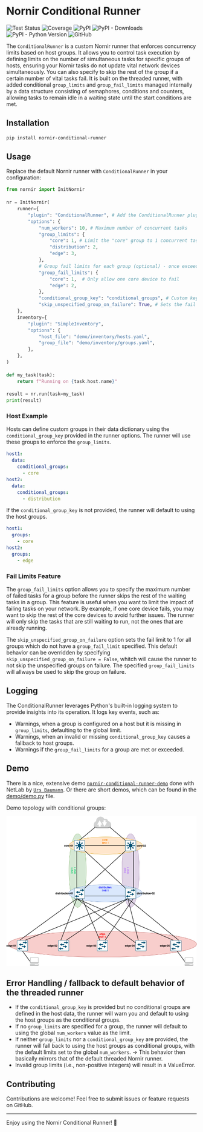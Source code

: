 # Nornir Conditional Runner

![Test Status](https://img.shields.io/github/actions/workflow/status/InfrastructureAsCode-ch/nornir_conditional_runner/main.yaml?label=Tests&style=flat-square)
![Coverage](https://img.shields.io/endpoint?url=https://InfrastructureAsCode-ch.github.io/nornir_conditional_runner/coverage-badge.json)
![PyPI](https://img.shields.io/pypi/v/nornir-conditional-runner?style=flat-square)
![PyPI - Downloads](https://img.shields.io/pypi/dm/nornir-conditional-runner?style=flat-square)
![PyPI - Python Version](https://img.shields.io/pypi/pyversions/nornir-conditional-runner?style=flat-square)
![GitHub](https://img.shields.io/github/license/InfrastructureAsCode-ch/nornir_conditional_runner?style=flat-square)



The `ConditionalRunner` is a custom Nornir runner that enforces concurrency limits based on host groups. It allows you to control task execution by defining limits on the number of simultaneous tasks for specific groups of hosts, ensuring your Nornir tasks do not update vital network devices simultaneously. You can also specify to skip the rest of the group if a certain number of vital tasks fail. It is built on the threaded runner, with added conditional `group_limits` and `group_fail_limits` managed internally by a data structure consisting of semaphores, conditions and counters, allowing tasks to remain idle in a waiting state until the start conditions are met.

## Installation

```bash
pip install nornir-conditional-runner
```

## Usage

Replace the default Nornir runner with `ConditionalRunner` in your configuration:

```python
from nornir import InitNornir

nr = InitNornir(
    runner={
        "plugin": "ConditionalRunner", # Add the ConditionalRunner plugin to your nornir config / config.yaml
        "options": {
            "num_workers": 10, # Maximum number of concurrent tasks
            "group_limits": {
                "core": 1, # Limit the "core" group to 1 concurrent task
                "distribution": 2,
                "edge": 3,
            },
            # Group fail limits for each group (optional) - once exceeded, the still waiting tasks are skipped
            "group_fail_limits": {
                "core": 1,  # Only allow one core device to fail
                "edge": 2,
            },
            "conditional_group_key": "conditional_groups", # Custom key for conditional groups config in host data
            "skip_unspecified_group_on_failure": True, # Sets the fail limit to 1 for all groups which do not have a group_fail_limit
    },
    inventory={
        "plugin": "SimpleInventory",
        "options": {
            "host_file": "demo/inventory/hosts.yaml",
            "group_file": "demo/inventory/groups.yaml",
        },
    },
)

def my_task(task):
    return f"Running on {task.host.name}"

result = nr.run(task=my_task)
print(result)
```
### Host Example
Hosts can define custom groups in their data dictionary using the `conditional_group_key` provided in the runner options. The runner will use these groups to enforce the `group_limits`.

```yaml
host1:
  data:
    conditional_groups:
      - core
host2:
  data:
    conditional_groups:
      - distribution
````

If the `conditional_group_key` is not provided, the runner will default to using the host groups.
```yaml
host1:
  groups: 
    - core
host2:
  groups: 
    - edge
```
### Fail Limits Feature
The `group_fail_limits` option allows you to specify the maximum number of failed tasks for a group before the runner skips the rest of the waiting tasks in a group. This feature is useful when you want to limit the impact of failing tasks on your network. By example, if one core device fails, you may want to skip the rest of the core devices to avoid further issues. The runner will only skip the tasks that are still waiting to run, not the ones that are already running.

The `skip_unspecified_group_on_failure` option sets the fail limit to 1 for all groups which do not have a `group_fail_limit` specified. This default behavior can be overridden by specifying `skip_unspecified_group_on_failure = False`, whitch will cause the runner to not skip the unspecified groups on failure. The specified `group_fail_limits` will allways be used to skip the group on failure.

## Logging

The ConditionalRunner leverages Python's built-in logging system to provide insights into its operation. It logs key events, such as:

- Warnings, when a group is configured on a host but it is missing in `group_limits`, defaulting to the global limit.
- Warnings, when an invalid or missing `conditional_group_key` causes a fallback to host groups.
- Warnings if the `group_fail_limits` for a group are met or exceeded.

## Demo

There is a nice, extensive demo [`nornir-conditional-runner-demo`](https://github.com/InfrastructureAsCode-ch/nornir_conditional_runner_demo) done with NetLab by [`Urs Baumann`](https://github.com/ubaumann).
Or there are short demos, which can be found in the [demo/demo.py](demo/demo.py) file.

Demo topology with conditional groups:

![Demo topology](demo/demo_topology_drawio.png)

## Error Handling / fallback to default behavior of the threaded runner

- If the `conditional_group_key` is provided but no conditional groups are defined in the host data, the runner will warn you and default to using the host groups as the conditional groups.
- If no `group_limits` are specified for a group, the runner will default to using the global `num_workers` value as the limit.
- If neither `group_limits` nor a `conditional_group_key` are provided, the runner will fall back to using the host groups as conditional groups, with the default limits set to the global `num_workers`. -> This behavior then basically mirrors that of the default threaded Nornir runner.
- Invalid group limits (i.e., non-positive integers) will result in a ValueError.

## Contributing

Contributions are welcome! Feel free to submit issues or feature requests on GitHub.

--- 
Enjoy using the Nornir Conditional Runner! 🎉
